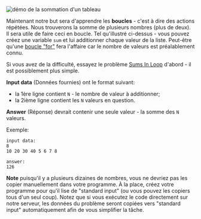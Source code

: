 <div class="centered">
<img alt="démo de la sommation d'un tableau" src="http://s5.postimg.org/ixq2y0nnb/sum_in_loop.gif"/>
</div>

Maintenant notre but sera d'apprendre les **boucles** - c'est à dire des actions répétées.
Nous trouverons la somme de plusieurs nombres (plus de deux). Il sera utile de faire ceci en boucle.
Tel qu'illustré ci-dessus - vous pouvez créez une variable `sum` et lui additionner chaque valeur de la liste.
Peut-être qu'une [boucle "for"](https://fr.wikipedia.org/wiki/Boucle_for) fera l'affaire car le nombre de valeurs
est préalablement connu.

Si vous avez de la difficulté, essayez le problème [Sums In Loop](./sums-in-loop) d'abord - il est possiblement plus simple.

**Input data** (Données fournies) ont le format suivant:

- la 1ère ligne contient `N` - le nombre de valeur à additionner;
- la 2ième ligne contient les `N` valeurs en question.

**Answer** (Réponse) devrait contenir une seule valeur - la somme des `N` valeurs.

Exemple:

	input data:
	8
	10 20 30 40 5 6 7 8
	
	answer:
	126

**Note** puisqu'il y a plusieurs dizaines de nombres, vous ne devriez pas les copier manuellement dans votre programme.
À la place, créez votre programme pour qu'il lise de "standard input" (ou vous pouvez les copiers tous d'un seul coup).
Notez que si vous exécutez le code directement sur notre serveur, les données du problème seront copiées vers "standard input"
automatiquement afin de vous simplifier la tâche.
